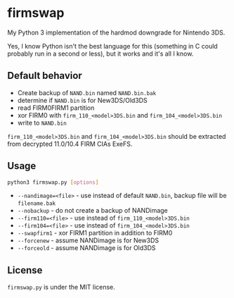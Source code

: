 # firmswap
My Python 3 implementation of the hardmod downgrade for Nintendo 3DS.

Yes, I know Python isn't the best language for this (something in C could probably run in a second or less), but it works and it's all I know.

## Default behavior
* Create backup of `NAND.bin` named `NAND.bin.bak`
* determine if `NAND.bin` is for New3DS/Old3DS
* read FIRM0FIRM1 partition
* xor FIRM0 with `firm_110_<model>3DS.bin` and `firm_104_<model>3DS.bin`
* write to `NAND.bin`

`firm_110_<model>3DS.bin` and `firm_104_<model>3DS.bin` should be extracted from decrypted 11.0/10.4 FIRM CIAs ExeFS.

## Usage
```bash
python3 firmswap.py [options]
```
* `--nandimage=<file>` - use <file> instead of default `NAND.bin`, backup file will be `filename.bak`
* `--nobackup` - do not create a backup of NANDimage
* `--firm110=<file>` - use <file> instead of `firm_110_<model>3DS.bin`
* `--firm104=<file>` - use <file> instead of `firm_104_<model>3DS.bin`
* `--swapfirm1` - xor FIRM1 partition in addition to FIRM0
* `--forcenew` - assume NANDimage is for New3DS
* `--forceold` - assume NANDimage is for Old3DS

## License
`firmswap.py` is under the MIT license.
